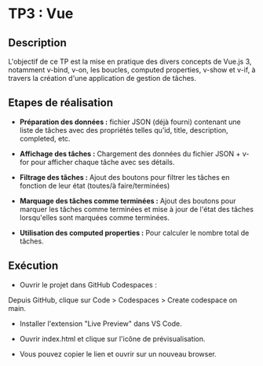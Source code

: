 # TP3 : Vue 

## Description 

L'objectif de ce TP est la mise en pratique des divers concepts de Vue.js 3, notamment v-bind, v-on, les boucles, computed properties, v-show et v-if, à travers la création d'une application de gestion de tâches.


## Etapes de réalisation 

- **Préparation des données :** fichier JSON (déjà fourni) contenant une liste de tâches avec des propriétés telles qu’id, title, description, completed, etc.

- **Affichage des tâches :** Chargement des données du fichier JSON + v-for pour afficher chaque tâche avec ses détails.

- **Filtrage des tâches :** Ajout des boutons pour filtrer les tâches en fonction de leur état (toutes/à faire/terminées)

- **Marquage des tâches comme terminées :** Ajout des boutons pour marquer les tâches comme terminées et mise à jour de l'état des tâches lorsqu'elles sont marquées comme terminées.

- **Utilisation des computed properties :** Pour calculer le nombre total de tâches.


## Exécution

- Ouvrir le projet dans GitHub Codespaces : 

Depuis GitHub, clique sur Code > Codespaces > Create codespace on main.

- Installer l'extension "Live Preview" dans VS Code.

- Ouvrir index.html et clique sur l'icône de prévisualisation.

- Vous pouvez copier le lien et ouvrir sur un nouveau browser. 